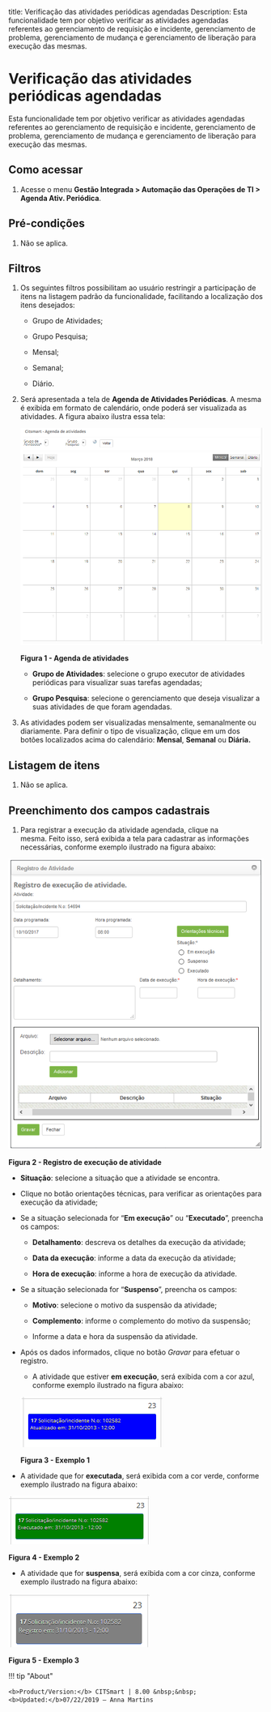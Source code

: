 title: Verificação das atividades periódicas agendadas
Description: Esta funcionalidade tem por objetivo verificar as atividades agendadas referentes ao gerenciamento de requisição e incidente, gerenciamento de problema, gerenciamento de mudança e gerenciamento de liberação para execução das mesmas.

# Verificação das atividades periódicas agendadas

Esta funcionalidade tem por objetivo verificar as atividades agendadas
referentes ao gerenciamento de requisição e incidente, gerenciamento de
problema, gerenciamento de mudança e gerenciamento de liberação para execução
das mesmas.

Como acessar
-----------

1.  Acesse o menu **Gestão Integrada > Automação das Operações de TI > Agenda Ativ. Periódica**.

Pré-condições
------------

1.  Não se aplica.

Filtros
------

1.  Os seguintes filtros possibilitam ao usuário restringir a participação de
    itens na listagem padrão da funcionalidade, facilitando a localização dos
    itens desejados:

    -   Grupo de Atividades;

    -   Grupo Pesquisa;

    -   Mensal;

    -   Semanal;

    -   Diário.

2.  Será apresentada a tela de **Agenda de Atividades Periódicas**. A mesma é
    exibida em formato de calendário, onde poderá ser visualizada as atividades.
    A figura abaixo ilustra essa tela:

    ![Criar](images/schedule-1.png)
    
    **Figura 1 - Agenda de atividades**

    -   **Grupo de Atividades**: selecione o grupo executor de atividades periódicas
    para visualizar suas tarefas agendadas;

    -   **Grupo Pesquisa**: selecione o gerenciamento que deseja visualizar a suas
    atividades de que foram agendadas.

3.  As atividades podem ser visualizadas mensalmente, semanalmente ou
    diariamente. Para definir o tipo de visualização, clique em um dos botões
    localizados acima do calendário: **Mensal**, **Semanal** ou **Diária.**

Listagem de itens
-----------------

1.  Não se aplica.

Preenchimento dos campos cadastrais
---------------------------------

1.  Para registrar a execução da atividade agendada, clique na mesma. Feito
    isso, será exibida a tela para cadastrar as informações necessárias,
    conforme exemplo ilustrado na figura abaixo:

![Criar](images/schedule-2.png)
    
**Figura 2 - Registro de execução de atividade**

- **Situação**: selecione a situação que a atividade se encontra.

- Clique no botão orientações técnicas, para verificar as orientações para
    execução da atividade;

- Se a situação selecionada for “**Em execução**” ou “**Executado**”, preencha
    os campos:

    - **Detalhamento**: descreva os detalhes da execução da atividade;

    -  **Data da execução**: informe a data da execução da atividade;

    -  **Hora de execução**: informe a hora de execução da atividade.

 -  Se a situação selecionada for “**Suspenso**”, preencha os campos:

     -  **Motivo**: selecione o motivo da suspensão da atividade;

     -  **Complemento**: informe o complemento do motivo da suspensão;

     -  Informe a data e hora da suspensão da atividade.

 -  Após os dados informados, clique no botão *Gravar* para efetuar o registro.

    -  A atividade que estiver **em execução**, será exibida com a cor azul,
    conforme exemplo ilustrado na figura abaixo:
    
    ![Criar](images/schedule-3.png)
    
    **Figura 3 - Exemplo 1**

  -   A atividade que for **executada**, será exibida com a cor verde, conforme
    exemplo ilustrado na figura abaixo:

   ![Criar](images/schedule-4.png)
    
   **Figura 4 - Exemplo 2**

  -   A atividade que for **suspensa**, será exibida com a cor cinza, conforme
    exemplo ilustrado na figura abaixo:

   ![Criar](images/schedule-5.png)
    
   **Figura 5 - Exemplo 3**
    
!!! tip "About"

    <b>Product/Version:</b> CITSmart | 8.00 &nbsp;&nbsp;
    <b>Updated:</b>07/22/2019 – Anna Martins
